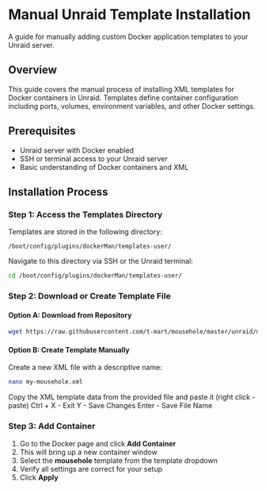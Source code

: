 # Manual Unraid Template Installation

A guide for manually adding custom Docker application templates to your Unraid server.

## Overview

This guide covers the manual process of installing XML templates for Docker containers in Unraid. Templates define container configuration including ports, volumes, environment variables, and other Docker settings.

## Prerequisites

- Unraid server with Docker enabled
- SSH or terminal access to your Unraid server
- Basic understanding of Docker containers and XML

## Installation Process

### Step 1: Access the Templates Directory

Templates are stored in the following directory:
```
/boot/config/plugins/dockerMan/templates-user/
```

Navigate to this directory via SSH or the Unraid terminal:
```bash
cd /boot/config/plugins/dockerMan/templates-user/
```

### Step 2: Download or Create Template File

#### Option A: Download from Repository
```bash
wget https://raw.githubusercontent.com/t-mart/mousehole/master/unraid/my-mousehole.xml
```

#### Option B: Create Template Manually
Create a new XML file with a descriptive name:
```bash
nano my-mousehole.xml
```
Copy the XML template data from the provided file and paste it (right click - paste)
Ctrl + X - Exit
Y - Save Changes
Enter - Save File Name

### Step 3: Add Container
1. Go to the Docker page and click **Add Container**
2. This will bring up a new container window
3. Select the **mousehole** template from the template dropdown
4. Verify all settings are correct for your setup
5. Click **Apply**
